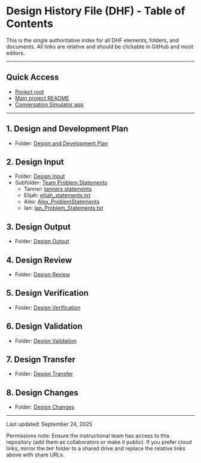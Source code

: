 # Design History File (DHF) - Table of Contents

This is the single authoritative index for all DHF elements, folders, and documents. All links are relative and should be clickable in GitHub and most editors.

---

## Quick Access
- [Project root](../)
- [Main project README](../README.md)
- [Conversation Simulator app](../conversation_simulator/)

---

## 1. Design and Development Plan
- Folder: [Design and Development Plan](./Design%20and%20Development%20Plan/)

## 2. Design Input
- Folder: [Design Input](./Design%20Input/)
- Subfolder: [Team Problem Statements](./Design%20Input/Team%20Problem%20Statements/)
  - Tanner: [tanners statements](./Design%20Input/Team%20Problem%20Statements/tanners%20statements)
  - Elijah: [elijah_statements.txt](./Design%20Input/Team%20Problem%20Statements/elijah_statements.txt)
  - Alex: [Alex_ProblemStatements](./Design%20Input/Team%20Problem%20Statements/Alex_ProblemStatements)
  - Ian: [Ian_Problem_Statements.txt](./Design%20Input/Team%20Problem%20Statements/Ian_Problem_Statements.txt)

## 3. Design Output
- Folder: [Design Output](./Design%20Output/)

## 4. Design Review
- Folder: [Design Review](./Design%20Review/)

## 5. Design Verification
- Folder: [Design Verification](./Design%20Verification/)

## 6. Design Validation
- Folder: [Design Validation](./Design%20Validation/)

## 7. Design Transfer
- Folder: [Design Transfer](./Design%20Transfer/)

## 8. Design Changes
- Folder: [Design Changes](./Design%20Changes/)

---

Last updated: September 24, 2025

Permissions note: Ensure the instructional team has access to this repository (add them as collaborators or make it public). If you prefer cloud links, mirror the `DHF` folder to a shared drive and replace the relative links above with share URLs.
